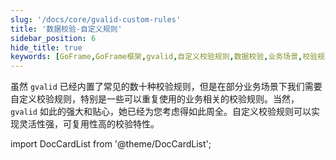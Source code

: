 ```yaml
---
slug: '/docs/core/gvalid-custom-rules'
title: '数据校验-自定义规则'
sidebar_position: 6
hide_title: true
keywords: [GoFrame,GoFrame框架,gvalid,自定义校验规则,数据校验,业务场景,校验规则,灵活性,可复用性,校验特性]
---
```


虽然 `gvalid` 已经内置了常见的数十种校验规则，但是在部分业务场景下我们需要自定义校验规则，特别是一些可以重复使用的业务相关的校验规则。当然， `gvalid` 如此的强大和贴心，她已经为您考虑得如此周全。自定义校验规则可以实现灵活性强，可复用性高的校验特性。

import DocCardList from '@theme/DocCardList';

<DocCardList />
